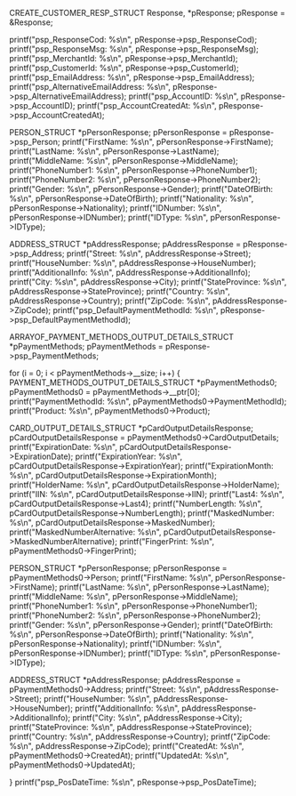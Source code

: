 CREATE_CUSTOMER_RESP_STRUCT Response, *pResponse;
pResponse = &Response;

printf("psp_ResponseCod: %s\n", pResponse->psp_ResponseCod);
printf("psp_ResponseMsg: %s\n", pResponse->psp_ResponseMsg);
printf("psp_MerchantId: %s\n", pResponse->psp_MerchantId);
printf("psp_CustomerId: %s\n", pResponse->psp_CustomerId);
printf("psp_EmailAddress: %s\n", pResponse->psp_EmailAddress);
printf("psp_AlternativeEmailAddress: %s\n", pResponse->psp_AlternativeEmailAddress);
printf("psp_AccountID: %s\n", pResponse->psp_AccountID);
printf("psp_AccountCreatedAt: %s\n", pResponse->psp_AccountCreatedAt);

PERSON_STRUCT *pPersonResponse;
pPersonResponse = pResponse->psp_Person;
printf("FirstName: %s\n", pPersonResponse->FirstName);
printf("LastName: %s\n", pPersonResponse->LastName);
printf("MiddleName: %s\n", pPersonResponse->MiddleName);
printf("PhoneNumber1: %s\n", pPersonResponse->PhoneNumber1);
printf("PhoneNumber2: %s\n", pPersonResponse->PhoneNumber2);
printf("Gender: %s\n", pPersonResponse->Gender);
printf("DateOfBirth: %s\n", pPersonResponse->DateOfBirth);
printf("Nationality: %s\n", pPersonResponse->Nationality);
printf("IDNumber: %s\n", pPersonResponse->IDNumber);
printf("IDType: %s\n", pPersonResponse->IDType);

ADDRESS_STRUCT *pAddressResponse;
pAddressResponse = pResponse->psp_Address;
printf("Street: %s\n", pAddressResponse->Street);
printf("HouseNumber: %s\n", pAddressResponse->HouseNumber);
printf("AdditionalInfo: %s\n", pAddressResponse->AdditionalInfo);
printf("City: %s\n", pAddressResponse->City);
printf("StateProvince: %s\n", pAddressResponse->StateProvince);
printf("Country: %s\n", pAddressResponse->Country);
printf("ZipCode: %s\n", pAddressResponse->ZipCode);
printf("psp_DefaultPaymentMethodId: %s\n", pResponse->psp_DefaultPaymentMethodId);

ARRAYOF_PAYMENT_METHODS_OUTPUT_DETAILS_STRUCT *pPaymentMethods;
pPaymentMethods = pResponse->psp_PaymentMethods;

for (i = 0; i < pPaymentMethods->__size; i++) {
PAYMENT_METHODS_OUTPUT_DETAILS_STRUCT *pPaymentMethods0;
pPaymentMethods0 = pPaymentMethods->__ptr[0];
printf("PaymentMethodId: %s\n", pPaymentMethods0->PaymentMethodId);
printf("Product: %s\n", pPaymentMethods0->Product);

CARD_OUTPUT_DETAILS_STRUCT *pCardOutputDetailsResponse;
pCardOutputDetailsResponse = pPaymentMethods0->CardOutputDetails;
printf("ExpirationDate: %s\n", pCardOutputDetailsResponse->ExpirationDate);
printf("ExpirationYear: %s\n", pCardOutputDetailsResponse->ExpirationYear);
printf("ExpirationMonth: %s\n", pCardOutputDetailsResponse->ExpirationMonth);
printf("HolderName: %s\n", pCardOutputDetailsResponse->HolderName);
printf("IIN: %s\n", pCardOutputDetailsResponse->IIN);
printf("Last4: %s\n", pCardOutputDetailsResponse->Last4);
printf("NumberLength: %s\n", pCardOutputDetailsResponse->NumberLength);
printf("MaskedNumber: %s\n", pCardOutputDetailsResponse->MaskedNumber);
printf("MaskedNumberAlternative: %s\n", pCardOutputDetailsResponse->MaskedNumberAlternative);
printf("FingerPrint: %s\n", pPaymentMethods0->FingerPrint);

PERSON_STRUCT *pPersonResponse;
pPersonResponse = pPaymentMethods0->Person;
printf("FirstName: %s\n", pPersonResponse->FirstName);
printf("LastName: %s\n", pPersonResponse->LastName);
printf("MiddleName: %s\n", pPersonResponse->MiddleName);
printf("PhoneNumber1: %s\n", pPersonResponse->PhoneNumber1);
printf("PhoneNumber2: %s\n", pPersonResponse->PhoneNumber2);
printf("Gender: %s\n", pPersonResponse->Gender);
printf("DateOfBirth: %s\n", pPersonResponse->DateOfBirth);
printf("Nationality: %s\n", pPersonResponse->Nationality);
printf("IDNumber: %s\n", pPersonResponse->IDNumber);
printf("IDType: %s\n", pPersonResponse->IDType);

ADDRESS_STRUCT *pAddressResponse;
pAddressResponse = pPaymentMethods0->Address;
printf("Street: %s\n", pAddressResponse->Street);
printf("HouseNumber: %s\n", pAddressResponse->HouseNumber);
printf("AdditionalInfo: %s\n", pAddressResponse->AdditionalInfo);
printf("City: %s\n", pAddressResponse->City);
printf("StateProvince: %s\n", pAddressResponse->StateProvince);
printf("Country: %s\n", pAddressResponse->Country);
printf("ZipCode: %s\n", pAddressResponse->ZipCode);
printf("CreatedAt: %s\n", pPaymentMethods0->CreatedAt);
printf("UpdatedAt: %s\n", pPaymentMethods0->UpdatedAt);

}
printf("psp_PosDateTime: %s\n", pResponse->psp_PosDateTime);
